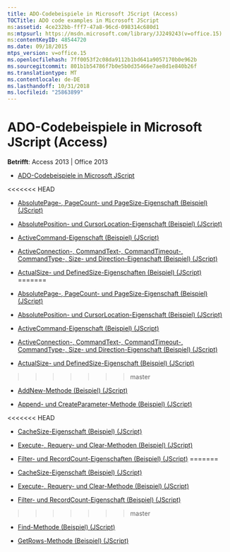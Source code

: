 ```yaml
---
title: ADO-Codebeispiele in Microsoft JScript (Access)
TOCTitle: ADO code examples in Microsoft JScript
ms:assetid: 4ce232bb-fff7-47a8-96cd-098314c680d1
ms:mtpsurl: https://msdn.microsoft.com/library/JJ249243(v=office.15)
ms:contentKeyID: 48544720
ms.date: 09/18/2015
mtps_version: v=office.15
ms.openlocfilehash: 7ff0053f2c08da9112b1bd641a9057170b0e962b
ms.sourcegitcommit: 801b1b54786f7b0e5b0d35466e7ae8d1e840b26f
ms.translationtype: MT
ms.contentlocale: de-DE
ms.lasthandoff: 10/31/2018
ms.locfileid: "25863899"
---
```

# <a name="ado-code-examples-in-microsoft-jscript-access"></a>ADO-Codebeispiele in Microsoft JScript (Access)


**Betrifft**: Access 2013 | Office 2013

  - [ADO-Codebeispiele in Microsoft JScript](ado-code-examples-in-microsoft-jscript.md)

<<<<<<< HEAD
  - [AbsolutePage-, PageCount- und PageSize-Eigenschaft (Beispiel) (JScript)](absolutepage-pagecount-and-pagesize-properties-example-jscript.md)

  - [AbsolutePosition- und CursorLocation-Eigenschaft (Beispiel) (JScript)](absoluteposition-and-cursorlocation-properties-example-jscript.md)

  - [ActiveCommand-Eigenschaft (Beispiel) (JScript)](activecommand-property-example-jscript.md)

  - [ActiveConnection-, CommandText-, CommandTimeout-, CommandType-, Size- und Direction-Eigenschaft (Beispiel) (JScript)](activeconnection-commandtext-commandtimeout-commandtype-size-and-direction-properties-example-jscript.md)

  - [ActualSize- und DefinedSize-Eigenschaften (Beispiel) (JScript)](actualsize-and-definedsize-properties-example-jscript.md)
=======
  - [AbsolutePage-, PageCount- und PageSize-Eigenschaft (Beispiel) (JScript)](absolutepage-pagecount-and-pagesize-properties-example-jscript.md)

  - [AbsolutePosition- und CursorLocation-Eigenschaft (Beispiel) (JScript)](absoluteposition-and-cursorlocation-properties-example-jscript.md)

  - [ActiveCommand-Eigenschaft (Beispiel) (JScript)](activecommand-property-example-jscript.md)

  - [ActiveConnection-, CommandText-, CommandTimeout-, CommandType-, Size- und Direction-Eigenschaft (Beispiel) (JScript)](activeconnection-commandtext-commandtimeout-commandtype-size-and-direction-properties-example-jscript.md)

  - [ActualSize- und DefinedSize-Eigenschaft (Beispiel) (JScript)](actualsize-and-definedsize-properties-example-jscript.md)
>>>>>>> master

  - [AddNew-Methode (Beispiel) (JScript)](addnew-method-example-jscript.md)

  - [Append- und CreateParameter-Methode (Beispiel) (JScript)](append-and-createparameter-methods-example-jscript.md)

<<<<<<< HEAD
  - [CacheSize-Eigenschaft (Beispiel) (JScript)](cachesize-property-example-jscript.md)

  - [Execute-, Requery- und Clear-Methoden (Beispiel) (JScript)](execute-requery-and-clear-methods-example-jscript.md)

  - [Filter- und RecordCount-Eigenschaften (Beispiel) (JScript)](filter-and-recordcount-properties-example-jscript.md)
=======
  - [CacheSize-Eigenschaft (Beispiel) (JScript)](cachesize-property-example-jscript.md)

  - [Execute-, Requery- und Clear-Methode (Beispiel) (JScript)](execute-requery-and-clear-methods-example-jscript.md)

  - [Filter- und RecordCount-Eigenschaft (Beispiel) (JScript)](filter-and-recordcount-properties-example-jscript.md)
>>>>>>> master

  - [Find-Methode (Beispiel) (JScript)](find-method-example-jscript.md)

  - [GetRows-Methode (Beispiel) (JScript)](getrows-method-example-jscript.md)

